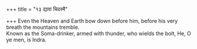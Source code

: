 +++
title = "१३ द्यावा चिदस्मै"

+++
Even the Heaven and Earth bow down before him, before his very breath the mountains tremble.  
     Known as the Soma-drinker, armed with thunder, who wields the bolt, He, O ye men, is Indra.